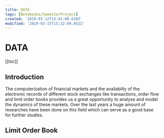 ```yaml
---
title: DATA
tags: [Notebooks/SemesterProject]
created: '2019-03-12T13:41:00.630Z'
modified: '2019-03-15T15:32:09.052Z'
---
```


# DATA

[[toc]]

## Introduction

The computerization of financial markets and the availabilty of the electronic records of different stock exchanges like transactions, order flow and limit order books provides us a great opportunity to analyse and model the dynamics of these markets. Over the last years a huge amount of researches have been done on this field which can serve as a good base for further studies.

## Limit Order Book
